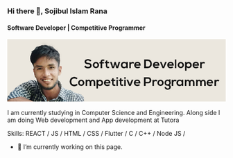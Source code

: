 ### Hi there 👋,  Sojibul Islam Rana
#### Software Developer | Competitive Programmer
![Software Developer | Competitive Programmer](https://github.com/sir4n4/sir4n4/blob/main/gitbanner.png)

I am currently studying in Computer Science and Engineering.
Along side I am doing Web development and App development at Tutora

Skills: REACT / JS / HTML / CSS / Flutter / C / C++ / Node JS / 

- 🔭 I’m currently working on this page. 




